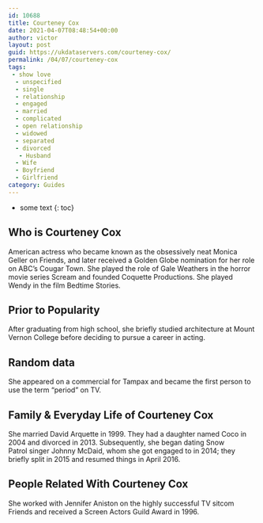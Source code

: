 ```yaml
---
id: 10688
title: Courteney Cox
date: 2021-04-07T08:48:54+00:00
author: victor
layout: post
guid: https://ukdataservers.com/courteney-cox/
permalink: /04/07/courteney-cox
tags:
 - show love
  - unspecified
  - single
  - relationship
  - engaged
  - married
  - complicated
  - open relationship
  - widowed
  - separated
  - divorced
   - Husband
  - Wife
  - Boyfriend
  - Girlfriend
category: Guides
---
```


* some text
{: toc}


## Who is Courteney Cox



American actress who became known as the obsessively neat Monica Geller on Friends, and later received a Golden Globe nomination for her role on ABC&#8217;s Cougar Town. She played the role of Gale Weathers in the horror movie series Scream and founded Coquette Productions. She played Wendy in the film Bedtime Stories. 

                
                
                
## Prior to Popularity



After graduating from high school, she briefly studied architecture at Mount Vernon College before deciding to pursue a career in acting. 

                
                
                
## Random data



She appeared on a commercial for Tampax and became the first person to use the term &#8220;period&#8221; on TV. 

                
                
                
## Family & Everyday Life of Courteney Cox



She married David Arquette in 1999. They had a daughter named Coco in 2004 and divorced in 2013. Subsequently, she began dating Snow Patrol singer Johnny McDaid, whom she got engaged to in 2014; they briefly split in 2015 and resumed things in April 2016.

                
                
                
## People Related With Courteney Cox



She worked with Jennifer Aniston on the highly successful TV sitcom Friends and received a Screen Actors Guild Award in 1996. 

                
              
            
          
          
          